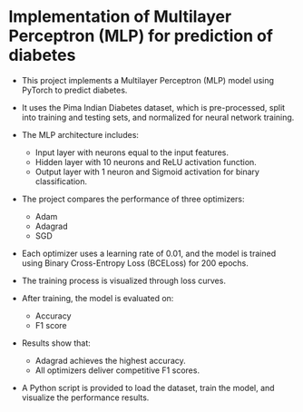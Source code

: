 # Implementation of Multilayer Perceptron (MLP) for prediction of diabetes

- This project implements a Multilayer Perceptron (MLP) model using PyTorch to predict diabetes.
- It uses the Pima Indian Diabetes dataset, which is pre-processed, split into training and testing sets, and normalized for neural network training.
- The MLP architecture includes:
  - Input layer with neurons equal to the input features.
  - Hidden layer with 10 neurons and ReLU activation function.
  - Output layer with 1 neuron and Sigmoid activation for binary classification.
  
- The project compares the performance of three optimizers:
  - Adam
  - Adagrad
  - SGD
- Each optimizer uses a learning rate of 0.01, and the model is trained using Binary Cross-Entropy Loss (BCELoss) for 200 epochs.
- The training process is visualized through loss curves.
  
- After training, the model is evaluated on:
  - Accuracy
  - F1 score
  
- Results show that:
  - Adagrad achieves the highest accuracy.
  - All optimizers deliver competitive F1 scores.
  
- A Python script is provided to load the dataset, train the model, and visualize the performance results.

